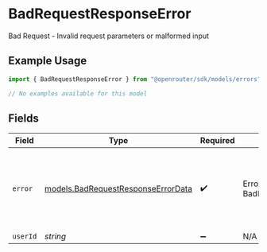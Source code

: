 # BadRequestResponseError

Bad Request - Invalid request parameters or malformed input

## Example Usage

```typescript
import { BadRequestResponseError } from "@openrouter/sdk/models/errors";

// No examples available for this model
```

## Fields

| Field                                                                             | Type                                                                              | Required                                                                          | Description                                                                       | Example                                                                           |
| --------------------------------------------------------------------------------- | --------------------------------------------------------------------------------- | --------------------------------------------------------------------------------- | --------------------------------------------------------------------------------- | --------------------------------------------------------------------------------- |
| `error`                                                                           | [models.BadRequestResponseErrorData](../../models/badrequestresponseerrordata.md) | :heavy_check_mark:                                                                | Error data for BadRequestResponse                                                 | {<br/>"code": 400,<br/>"message": "Invalid request parameters"<br/>}              |
| `userId`                                                                          | *string*                                                                          | :heavy_minus_sign:                                                                | N/A                                                                               |                                                                                   |